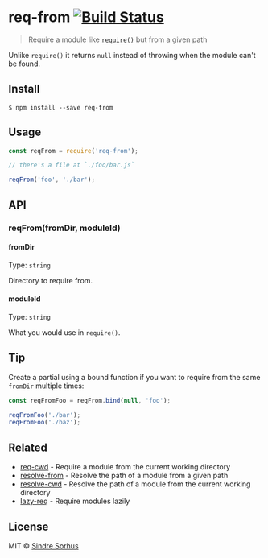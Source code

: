 # req-from [![Build Status](https://travis-ci.org/sindresorhus/req-from.svg?branch=master)](https://travis-ci.org/sindresorhus/req-from)

> Require a module like [`require()`](https://nodejs.org/api/globals.html#globals_require) but from a given path

Unlike `require()` it returns `null` instead of throwing when the module can't be found.


## Install

```
$ npm install --save req-from
```


## Usage

```js
const reqFrom = require('req-from');

// there's a file at `./foo/bar.js`

reqFrom('foo', './bar');
```


## API

### reqFrom(fromDir, moduleId)

#### fromDir

Type: `string`

Directory to require from.

#### moduleId

Type: `string`

What you would use in `require()`.


## Tip

Create a partial using a bound function if you want to require from the same `fromDir` multiple times:

```js
const reqFromFoo = reqFrom.bind(null, 'foo');

reqFromFoo('./bar');
reqFromFoo('./baz');
```


## Related

- [req-cwd](https://github.com/sindresorhus/req-cwd) - Require a module from the current working directory
- [resolve-from](https://github.com/sindresorhus/resolve-from) - Resolve the path of a module from a given path
- [resolve-cwd](https://github.com/sindresorhus/resolve-cwd) - Resolve the path of a module from the current working directory
- [lazy-req](https://github.com/sindresorhus/lazy-req) - Require modules lazily


## License

MIT © [Sindre Sorhus](http://sindresorhus.com)
